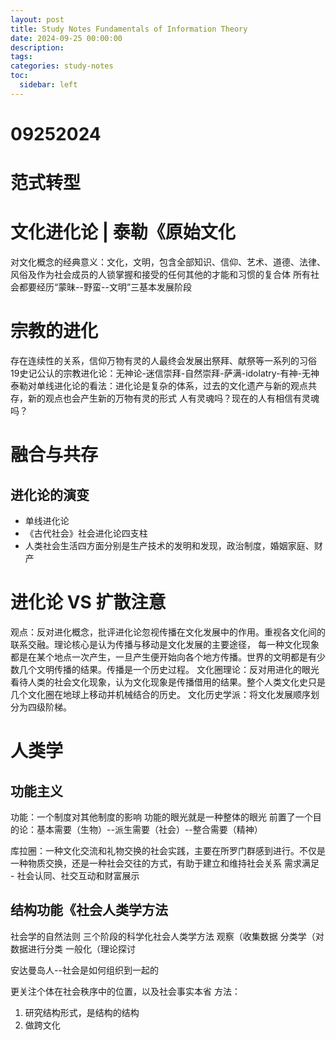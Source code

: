 ```yaml
---
layout: post
title: Study Notes Fundamentals of Information Theory
date: 2024-09-25 00:00:00
description: 
tags: 
categories: study-notes
toc:
  sidebar: left
--- 
```


# 09252024


# 范式转型

# 文化进化论 | 泰勒《原始文化
对文化概念的经典意义：文化，文明，包含全部知识、信仰、艺术、道德、法律、风俗及作为社会成员的人锁掌握和接受的任何其他的才能和习惯的复合体
所有社会都要经历“蒙昧--野蛮--文明”三基本发展阶段

# 宗教的进化
存在连续性的关系，信仰万物有灵的人最终会发展出祭拜、献祭等一系列的习俗
19史记公认的宗教进化论：无神论-迷信崇拜-自然崇拜-萨满-idolatry-有神-无神
泰勒对单线进化论的看法：进化论是复杂的体系，过去的文化遗产与新的观点共存，新的观点也会产生新的万物有灵的形式
人有灵魂吗？现在的人有相信有灵魂吗？

# 融合与共存

## 进化论的演变
- 单线进化论
- 《古代社会》社会进化论四支柱
- 人类社会生活四方面分别是生产技术的发明和发现，政治制度，婚姻家庭、财产

# 进化论 VS 扩散注意
观点：反对进化概念，批评进化论忽视传播在文化发展中的作用。重视各文化间的联系交融。理论核心是认为传播与移动是文化发展的主要途径，
每一种文化现象都是在某个地点一次产生，一旦产生便开始向各个地方传播。世界的文明都是有少数几个文明传播的结果。传播是一个历史过程。
文化圈理论：反对用进化的眼光看待人类的社会文化现象，认为文化现象是传播借用的结果。整个人类文化史只是几个文化圈在地球上移动并机械结合的历史。
文化历史学派：将文化发展顺序划分为四级阶梯。

# 人类学
## 功能主义
功能：一个制度对其他制度的影响
功能的眼光就是一种整体的眼光
前置了一个目的论：基本需要（生物）--派生需要（社会）--整合需要（精神）

库拉圈：一种文化交流和礼物交换的社会实践，主要在所罗门群感到进行。不仅是一种物质交换，还是一种社会交往的方式，有助于建立和维持社会关系
  需求满足 - 社会认同、社交互动和财富展示

## 结构功能《社会人类学方法
社会学的自然法则
三个阶段的科学化社会人类学方法
观察（收集数据
分类学（对数据进行分类
一般化（理论探讨

安达曼岛人--社会是如何组织到一起的


更关注个体在社会秩序中的位置，以及社会事实本省
方法：
1. 研究结构形式，是结构的结构
2. 做跨文化